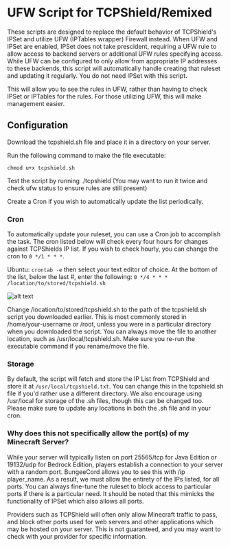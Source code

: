 # UFW Script for TCPShield/Remixed

These scripts are designed to replace the default behavior of TCPShield's IPSet and utilize UFW (IPTables wrapper) Firewall instead. When UFW and IPSet are enabled, IPSet does not take prescident, requiring a UFW rule to allow access to backend servers or additional UFW rules specifying access. While UFW can be configured to only allow from appropriate IP addresses to these backends, this script will automatically handle creating that ruleset and updating it regularly. You do not need IPSet with this script.

This will allow you to see the rules in UFW, rather than having to check IPSet or IPTables for the rules. For those utilizing UFW, this will make management easier.

## Configuration
Download the tcpshield.sh file and place it in a directory on your server.

Run the following command to make the file executable:
```
chmod u+x tcpshield.sh
```

Test the script by running ./tcpshield (You may want to run it twice and check ufw status to ensure rules are still present)

Create a Cron if you wish to automatically update the list periodically.

### Cron
To automatically update your ruleset, you can use a Cron job to accomplish the task. The cron listed below will check every four hours for changes against TCPShields IP list. If you wish to check hourly, you can change the cron to ```0 */1 * * *```. 

Ubuntu: ```crontab -e``` then select your text editor of choice. At the bottom of the list, below the last #, enter the following:
```0 */4 * * * /location/to/stored/tcpshield.sh```

![alt text](https://github.com/RemixFusion/Minecraft-Proxy-Protocol-UFW-Ruleset/blob/main/crontab.png?raw=true)

Change /location/to/stored/tcpshield.sh to the path of the tcpshield.sh script you downloaded earlier. This is most commonly stored in /home/your-username or /root, unless you were in a particular directory when you downloaded the script. You can always move the file to another location, such as /usr/local/tcpshield.sh. Make sure you re-run the executable command if you rename/move the file.

### Storage
By default, the script will fetch and store the IP List from TCPShield and store it at ```/usr/local/tcpshield.txt```. You can change this in the tcpshield.sh file if you'd rather use a different directory. We also encourage using /usr/local for storage of the .sh files, though this can be changed too. Please make sure to update any locations in both the .sh file and in your cron.

### Why does this not specifically allow the port(s) of my Minecraft Server?
While your server will typically listen on port 25565/tcp for Java Edition or 19132/udp for Bedrock Edition, players establish a connection to your server with a random port. BungeeCord allows you to see this with /ip player_name. As a result, we must allow the entirety of the IPs listed, for all ports. You can always fine-tune the ruleset to block access to particular ports if there is a particular need. It should be noted that this mimicks the functionality of IPSet which also allows all ports.

Providers such as TCPShield will often only allow Minecraft traffic to pass, and block other ports used for web servers and other applications which may be hosted on your server. This is not guaranteed, and you may want to check with your provider for specific information.



